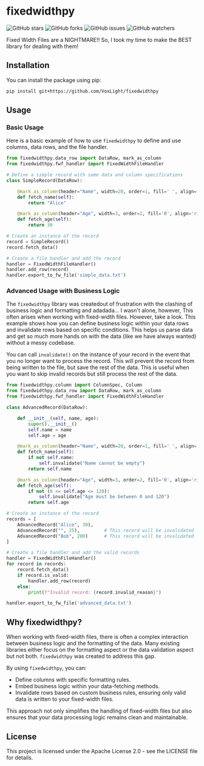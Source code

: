 # fixedwidthpy

![GitHub stars](https://img.shields.io/github/stars/VoxLight/fixedwidthpy)
![GitHub forks](https://img.shields.io/github/forks/VoxLight/fixedwidthpy)
![GitHub issues](https://img.shields.io/github/issues/VoxLight/fixedwidthpy)
![GitHub watchers](https://img.shields.io/github/watchers/VoxLight/fixedwidthpy)

Fixed Width Files are a NIGHTMARE!! So, I took my time to make the BEST library for dealing with them!

## Installation

You can install the package using pip:

```bash
pip install git+https://github.com/VoxLight/fixedwidthpy
```

## Usage

### Basic Usage

Here is a basic example of how to use `fixedwidthpy` to define and use columns, data rows, and the file handler.

```python
from fixedwidthpy.data_row import DataRow, mark_as_column
from fixedwidthpy.fwf_handler import FixedWidthFileHandler

# Define a simple record with some data and column specifications
class SimpleRecord(DataRow):

    @mark_as_column(header="Name", width=20, order=1, fill=' ', align='left')
    def fetch_name(self):
        return "Alice"

    @mark_as_column(header="Age", width=3, order=2, fill='0', align='right')
    def fetch_age(self):
        return 30

# Create an instance of the record
record = SimpleRecord()
record.fetch_data()

# Create a file handler and add the record
handler = FixedWidthFileHandler()
handler.add_row(record)
handler.export_to_fw_file('simple_data.txt')
```

### Advanced Usage with Business Logic

The `fixedwidthpy` library was createdout of frustration with the clashing of business logic and formatting and adadada... I wasn't alone, however, This often arises when working with fixed-width files. However, take a look. This example shows how you can define business logic within your data rows and invalidate rows based on specific conditions. This helps us parse data and get so much more hands on with the data (like we have always wanted) without a messy codebase.

You can call `invalidate()` on the instance of your record in the event that you no longer want to process the record. This will prevent the record from being written to the file, but save the rest of the data. This is useful when you want to skip invalid records but still process the rest of the data.

```python
from fixedwidthpy.column import ColumnSpec, Column
from fixedwidthpy.data_row import DataRow, mark_as_column
from fixedwidthpy.fwf_handler import FixedWidthFileHandler

class AdvancedRecord(DataRow):

    def __init__(self, name, age):
        super().__init__()
        self.name = name
        self.age = age

    @mark_as_column(header="Name", width=20, order=1, fill=' ', align='left')
    def fetch_name(self):
        if not self.name:
            self.invalidate("Name cannot be empty")
        return self.name

    @mark_as_column(header="Age", width=3, order=2, fill='0', align='right')
    def fetch_age(self):
        if not (0 <= self.age <= 120):
            self.invalidate("Age must be between 0 and 120")
        return self.age

# Create an instance of the record
records = [
    AdvancedRecord("Alice", 30),
    AdvancedRecord("", 25),         # This record will be invalidated
    AdvancedRecord("Bob", 200)      # This record will be invalidated
]

# Create a file handler and add the valid records
handler = FixedWidthFileHandler()
for record in records:
    record.fetch_data()
    if record.is_valid:
        handler.add_row(record)
    else:
        print(f"Invalid record: {record.invalid_reason}")

handler.export_to_fw_file('advanced_data.txt')
```

## Why fixedwidthpy?

When working with fixed-width files, there is often a complex interaction between business logic and the formatting of the data. Many existing libraries either focus on the formatting aspect or the data validation aspect but not both. `fixedwidthpy` was created to address this gap.

By using `fixedwidthpy`, you can:

- Define columns with specific formatting rules.
- Embed business logic within your data-fetching methods.
- Invalidate rows based on custom business rules, ensuring only valid data is written to your fixed-width files.

This approach not only simplifies the handling of fixed-width files but also ensures that your data processing logic remains clean and maintainable.

## License

This project is licensed under the Apache License 2.0 - see the LICENSE file for details.

